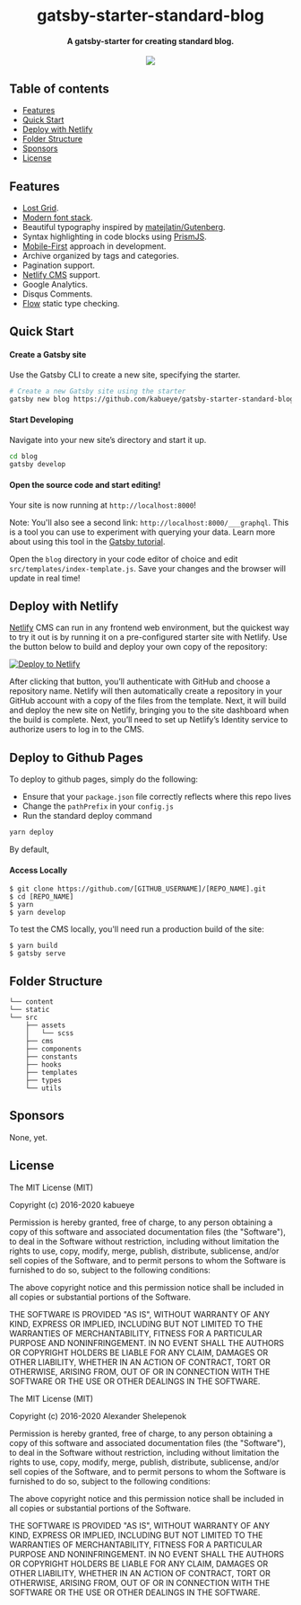 <h1 align="center">
    gatsby-starter-standard-blog
</h1>

<h4 align="center">
  A gatsby-starter for creating standard blog.
</h4>

<p align="center">
    <a target="_blank" href="https://app.circleci.com/pipelines/github/kabueye/gatsby-starter-standard-blog"><img src="https://circleci.com/gh/kabueye/gatsby-starter-standard-blog.svg?style=svg"></a> 
</p>

## Table of contents
+ [Features](https://github.com/kabueye/gatsby-starter-standard-blog#features)
+ [Quick Start](https://github.com/kabueye/gatsby-starter-standard-blog#quick-start)
+ [Deploy with Netlify](https://github.com/kabueye/gatsby-starter-standard-blog#deploy-with-netlify)
+ [Folder Structure](https://github.com/kabueye/gatsby-starter-standard-blog#folder-structure)
+ [Sponsors](https://github.com/kabueye/gatsby-starter-standard-blog#sponsors)
+ [License](https://github.com/kabueye/gatsby-starter-standard-blog#license)

<!-- + [Contributors](https://github.com/kabueye/gatsby-starter-standard-blog#contributors) -->
<!-- + [Web Performance Tests](https://github.com/kabueye/gatsby-starter-standard-blog#web-performance-tests) -->

## Features
+ [Lost Grid](http://lostgrid.org).
+ [Modern font stack](https://bitsofco.de/the-new-system-font-stack).
+ Beautiful typography inspired by [matejlatin/Gutenberg](https://github.com/matejlatin/Gutenberg).
+ Syntax highlighting in code blocks using [PrismJS](http://prismjs.com).
+ [Mobile-First](https://medium.com/@mrmrs_/mobile-first-css-48bc4cc3f60f) approach in development.
+ Archive organized by tags and categories.
+ Pagination support.
+ [Netlify CMS](https://www.netlifycms.org) support.
+ Google Analytics.
+ Disqus Comments.
+ [Flow](https://flow.org/) static type checking.

<!-- ## Web Performance Tests -->
<!-- + Lighthouse Report - [WebPageTest](https://www.webpagetest.org/result/190510_FE_3f2b13d0beed320f477467d433f56f43/) -->
<!-- + Visual Comparison - [WebPageTest](https://www.webpagetest.org/video/compare.php?tests=190510_KZ_1228c343ccf04148619a5d0b89a41f71,190510_RE_b3bfad442f32c690a9f420fe46025b8d,190510_RS_3b5f0bff2d95161351dc6934cadbf1cf,190510_SC_5c458c451941f81b12911ccf4171a817,190510_63_52d5edd8743773815fbacb2e9c66d228,190510_AS_741b29f5af5a6e54980d82826d7bb5bb) -->

## Quick Start

#### Create a Gatsby site

Use the Gatsby CLI to create a new site, specifying the starter.

```sh
# Create a new Gatsby site using the starter
gatsby new blog https://github.com/kabueye/gatsby-starter-standard-blog
```

#### Start Developing

Navigate into your new site’s directory and start it up.

```sh
cd blog
gatsby develop
```

#### Open the source code and start editing!

Your site is now running at `http://localhost:8000`!

Note: You'll also see a second link: `http://localhost:8000/___graphql`. This is a tool you can use to experiment with querying your data. Learn more about using this tool in the [Gatsby tutorial](https://www.gatsbyjs.org/tutorial/part-five/#introducing-graphiql).

Open the `blog` directory in your code editor of choice and edit `src/templates/index-template.js`. Save your changes and the browser will update in real time!

## Deploy with Netlify

[Netlify](https://netlify.com) CMS can run in any frontend web environment, but the quickest way to try it out is by running it on a pre-configured starter site with Netlify. Use the button below to build and deploy your own copy of the repository:

<a href="https://app.netlify.com/start/deploy?repository=https://github.com/kabueye/gatsby-starter-standard-blog" target="_blank"><img src="https://www.netlify.com/img/deploy/button.svg" alt="Deploy to Netlify"></a>

After clicking that button, you’ll authenticate with GitHub and choose a repository name. Netlify will then automatically create a repository in your GitHub account with a copy of the files from the template. Next, it will build and deploy the new site on Netlify, bringing you to the site dashboard when the build is complete. Next, you’ll need to set up Netlify’s Identity service to authorize users to log in to the CMS.

## Deploy to Github Pages

To deploy to github pages, simply do the following:

- Ensure that your `package.json` file correctly reflects where this repo lives
- Change the `pathPrefix` in your `config.js`
- Run the standard deploy command

```sh
yarn deploy
```

By default, 


#### Access Locally
```
$ git clone https://github.com/[GITHUB_USERNAME]/[REPO_NAME].git
$ cd [REPO_NAME]
$ yarn
$ yarn develop
```
To test the CMS locally, you'll need run a production build of the site:
```
$ yarn build
$ gatsby serve
```

## Folder Structure

```
└── content
└── static
└── src
    ├── assets
    │   └── scss
    ├── cms
    ├── components
    ├── constants
    ├── hooks
    ├── templates
    ├── types
    └── utils

```

## Sponsors

None, yet.

## License
The MIT License (MIT)

Copyright (c) 2016-2020 kabueye

Permission is hereby granted, free of charge, to any person obtaining a copy
of this software and associated documentation files (the "Software"), to deal
in the Software without restriction, including without limitation the rights
to use, copy, modify, merge, publish, distribute, sublicense, and/or sell
copies of the Software, and to permit persons to whom the Software is
furnished to do so, subject to the following conditions:

The above copyright notice and this permission notice shall be included in all
copies or substantial portions of the Software.

THE SOFTWARE IS PROVIDED "AS IS", WITHOUT WARRANTY OF ANY KIND, EXPRESS OR
IMPLIED, INCLUDING BUT NOT LIMITED TO THE WARRANTIES OF MERCHANTABILITY,
FITNESS FOR A PARTICULAR PURPOSE AND NONINFRINGEMENT. IN NO EVENT SHALL THE
AUTHORS OR COPYRIGHT HOLDERS BE LIABLE FOR ANY CLAIM, DAMAGES OR OTHER
LIABILITY, WHETHER IN AN ACTION OF CONTRACT, TORT OR OTHERWISE, ARISING FROM,
OUT OF OR IN CONNECTION WITH THE SOFTWARE OR THE USE OR OTHER DEALINGS IN THE
SOFTWARE.


The MIT License (MIT)

Copyright (c) 2016-2020 Alexander Shelepenok

Permission is hereby granted, free of charge, to any person obtaining a copy
of this software and associated documentation files (the "Software"), to deal
in the Software without restriction, including without limitation the rights
to use, copy, modify, merge, publish, distribute, sublicense, and/or sell
copies of the Software, and to permit persons to whom the Software is
furnished to do so, subject to the following conditions:

The above copyright notice and this permission notice shall be included in all
copies or substantial portions of the Software.

THE SOFTWARE IS PROVIDED "AS IS", WITHOUT WARRANTY OF ANY KIND, EXPRESS OR
IMPLIED, INCLUDING BUT NOT LIMITED TO THE WARRANTIES OF MERCHANTABILITY,
FITNESS FOR A PARTICULAR PURPOSE AND NONINFRINGEMENT. IN NO EVENT SHALL THE
AUTHORS OR COPYRIGHT HOLDERS BE LIABLE FOR ANY CLAIM, DAMAGES OR OTHER
LIABILITY, WHETHER IN AN ACTION OF CONTRACT, TORT OR OTHERWISE, ARISING FROM,
OUT OF OR IN CONNECTION WITH THE SOFTWARE OR THE USE OR OTHER DEALINGS IN THE
SOFTWARE.
